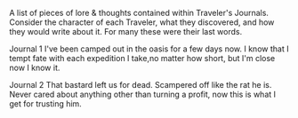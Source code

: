 A list of pieces of lore & thoughts contained within Traveler's Journals. Consider the character of each Traveler, what they discovered, and how they would write about it. For many these were their last words.

Journal 1
I've been camped out in the oasis for a few days now. I know that I tempt fate with each expedition I take,no matter how short, but I'm close now I know it.

Journal 2
That bastard left us for dead. Scampered off like the rat he is. Never cared about anything other than turning a profit, now this is what I get for trusting him.